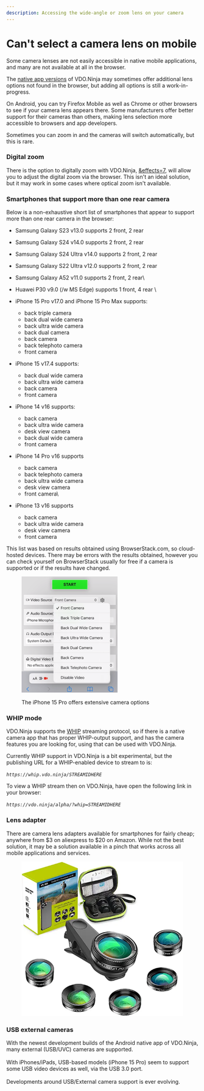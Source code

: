 ```yaml
---
description: Accessing the wide-angle or zoom lens on your camera
---
```


# Can't select a camera lens on mobile

Some camera lenses are not easily accessible in native mobile applications, and many are not available at all in the browser.

The [native app versions](../steves-helper-apps/native-mobile-app-versions.md) of VDO.Ninja may sometimes offer additional lens options not found in the browser, but adding all options is still a work-in-progress.

On Android, you can try Firefox Mobile as well as Chrome or other browsers to see if your camera lens appears there. Some manufacturers offer better support for their cameras than others, making lens selection more accessible to browsers and app developers.

Sometimes you can zoom in and the cameras will switch automatically, but this is rare.

### Digital zoom

There is the option to digitally zoom with VDO.Ninja, [\&effects=7](../source-settings/effects.md), will allow you to adjust the digital zoom via the browser. This isn't an ideal solution, but it may work in some cases where optical zoom isn't available.

### Smartphones that support more than one rear camera

Below is a non-exhaustive short list of smartphones that appear to support more than one rear camera in the browser:

* Samsung Galaxy S23 v13.0 supports 2 front, 2 rear
* Samsung Galaxy S24 v14.0 supports 2 front, 2 rear
* Samsung Galaxy S24 Ultra v14.0 supports 2 front, 2 rear
* Samsung Galaxy S22 Ultra v12.0 supports 2 front, 2 rear
* Samsung Galaxy A52 v11.0 supports 2 front, 2 rear\

* Huawei P30 v9.0 (/w MS Edge) supports 1 front, 4 rear \

*   iPhone 15 Pro v17.0 and iPhone 15 Pro Max supports:

    * back triple camera
    * back dual wide camera
    * back ultra wide camera
    * back dual camera
    * back camera
    * back telephoto camera
    * front camera


*   iPhone 15 v17.4 supports:

    * back dual wide camera
    * back ultra wide camera
    * back camera
    * front camera


*   iPhone 14 v16 supports:

    * back camera
    * back ultra wide camera
    * desk view camera
    * back dual wide camera
    * front camera


* iPhone 14 Pro v16 supports
  * back camera
  * back telephoto camera
  * back ultra wide camera
  * desk view camera
  * front camera\

* iPhone 13 v16 supports
  * back camera
  * back ultra wide camera
  * desk view camera
  * front camera

This list was based on results obtained using BrowserStack.com, so cloud-hosted devices. There may be errors with the results obtained, however you can check yourself on BrowserStack usually for free if a camera is supported or if the results have changed.

<div align="left">

<figure><img src="../.gitbook/assets/image (237).png" alt="" width="252"><figcaption><p>The iPhone 15 Pro offers extensive camera options</p></figcaption></figure>

</div>

### WHIP mode

VDO.Ninja supports the [WHIP](../advanced-settings/whip-parameters/and-whip.md) streaming protocol, so if there is a native camera app that has proper WHIP-output support, and has the camera features you are looking for, using that can be used with VDO.Ninja.

Currently WHIP support in VDO.Ninja is a bit experimental, but the publishing URL for a WHIP-enabled device to stream to is:

_`https://whip.vdo.ninja/STREAMIDHERE`_

To view a WHIP stream then on VDO.Ninja, have open the following link in your browser:

_`https://vdo.ninja/alpha/?whip=STREAMIDHERE`_

### Lens adapter

There are camera lens adapters available for smartphones for fairly cheap; anywhere from $3 on aliexpress to $20 on Amazon. While not the best solution, it may be a solution available in a pinch that works across all mobile applications and services.

<div align="left">

<figure><img src="../.gitbook/assets/image (3) (2) (1).png" alt=""><figcaption></figcaption></figure>

</div>

### USB  external cameras

With the newest development builds of the Android native app of VDO.Ninja, many external (USB/UVC) cameras are supported.\
\
With iPhones/iPads, USB-based models (iPhone 15 Pro) seem to support some USB video devices as well, via the USB 3.0 port.\
\
Developments around USB/External camera support is ever evolving.
